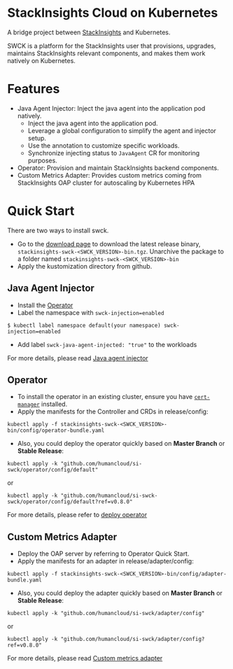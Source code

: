  StackInsights Cloud on Kubernetes
============

A bridge project between [StackInsights](https://github.com/apache/stackinsights) and Kubernetes.

SWCK is a platform for the StackInsights user that provisions, upgrades, maintains StackInsights relevant components, and makes them work natively on Kubernetes.

# Features

* Java Agent Injector: Inject the java agent into the application pod natively.
  * Inject the java agent into the application pod.
  * Leverage a global configuration to simplify the agent and injector setup.
  * Use the annotation to customize specific workloads.
  * Synchronize injecting status to `JavaAgent` CR for monitoring purposes.
* Operator: Provision and maintain StackInsights backend components.
* Custom Metrics Adapter: Provides custom metrics coming from StackInsights OAP cluster for autoscaling by Kubernetes HPA

# Quick Start

There are two ways to install swck.
* Go to the [download page](https://demo.stackinsights.ai/downloads/#StackInsightsCloudonKubernetes) to download the latest release binary, `stackinsights-swck-<SWCK_VERSION>-bin.tgz`. Unarchive the package to a folder named `stackinsights-swck-<SWCK_VERSION>-bin`
* Apply the kustomization directory from github.

## Java Agent Injector

* Install the [Operator](#operator)
* Label the namespace with `swck-injection=enabled`

```shell
$ kubectl label namespace default(your namespace) swck-injection=enabled
```

* Add label `swck-java-agent-injected: "true"` to the workloads

For more details, please read [Java agent injector](/docs/java-agent-injector.md)

## Operator

* To install the operator in an existing cluster, ensure you have [`cert-manager`](https://cert-manager.io/docs/installation/) installed.
* Apply the manifests for the Controller and CRDs in release/config:

 ```
 kubectl apply -f stackinsights-swck-<SWCK_VERSION>-bin/config/operator-bundle.yaml
 ```

* Also, you could deploy the operator quickly based on **Master Branch** or **Stable Release**:
 
 ```
 kubectl apply -k "github.com/humancloud/si-swck/operator/config/default"
 ```

or

 ```
 kubectl apply -k "github.com/humancloud/si-swck-swck/operator/config/default?ref=v0.8.0"
 ```

For more details, please refer to [deploy operator](docs/operator.md)

## Custom Metrics Adapter
  
* Deploy the OAP server by referring to Operator Quick Start.
* Apply the manifests for an adapter in release/adapter/config:

 ```
 kubectl apply -f stackinsights-swck-<SWCK_VERSION>-bin/config/adapter-bundle.yaml
 ```
* Also, you could deploy the adapter quickly based on **Master Branch** or **Stable Release**:
 
 ```
 kubectl apply -k "github.com/humancloud/si-swck/adapter/config"
 ```

or

 ```
 kubectl apply -k "github.com/humancloud/si-swck/adapter/config?ref=v0.8.0"
 ```

For more details, please read [Custom metrics adapter](docs/custom-metrics-adapter.md)
